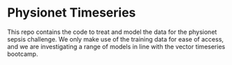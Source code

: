# Physionet Timeseries

This repo contains the code to treat and model the data 
for the physionet sepsis challenge. We only make use of 
the training data for ease of access, and we are investigating
a range of models in line with the vector timeseries 
bootcamp.
